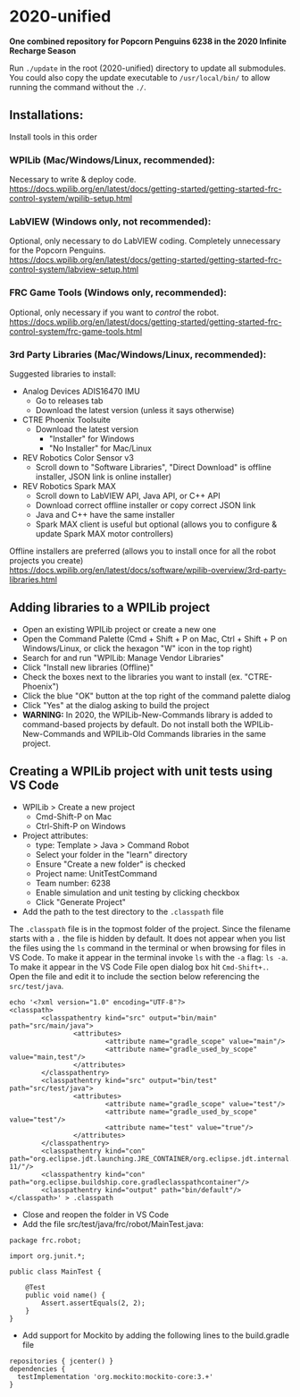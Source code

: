 # 2020-unified

**One combined repository for Popcorn Penguins 6238 in the 2020 Infinite Recharge Season**

Run `./update` in the root (2020-unified) directory to update all submodules. You could also copy the update executable to `/usr/local/bin/` to allow running the command without the `./`.

## Installations:
Install tools in this order
### WPILib (Mac/Windows/Linux, recommended):
Necessary to write & deploy code.  
https://docs.wpilib.org/en/latest/docs/getting-started/getting-started-frc-control-system/wpilib-setup.html

### LabVIEW (Windows only, not recommended):
Optional, only necessary to do LabVIEW coding. Completely unnecessary for the Popcorn Penguins.  
https://docs.wpilib.org/en/latest/docs/getting-started/getting-started-frc-control-system/labview-setup.html

### FRC Game Tools (Windows only, recommended):
Optional, only necessary if you want to _control_ the robot.  
https://docs.wpilib.org/en/latest/docs/getting-started/getting-started-frc-control-system/frc-game-tools.html

### 3rd Party Libraries (Mac/Windows/Linux, recommended):
Suggested libraries to install:
- Analog Devices ADIS16470 IMU 
  - Go to releases tab
  - Download the latest version (unless it says otherwise)
- CTRE Phoenix Toolsuite 
  - Download the latest version
    - "Installer" for Windows
    - "No Installer" for Mac/Linux
- REV Robotics Color Sensor v3 
  - Scroll down to "Software Libraries", "Direct Download" is offline installer, JSON link is online installer)
- REV Robotics Spark MAX 
  - Scroll down to LabVIEW API, Java API, or C++ API
  - Download correct offline installer or copy correct JSON link
  - Java and C++ have the same installer
  - Spark MAX client is useful but optional (allows you to configure & update Spark MAX motor controllers)

Offline installers are preferred (allows you to install once for all the robot projects you create)  
https://docs.wpilib.org/en/latest/docs/software/wpilib-overview/3rd-party-libraries.html

## Adding libraries to a WPILib project
- Open an existing WPILib project or create a new one
- Open the Command Palette (Cmd + Shift + P on Mac, Ctrl + Shift + P on Windows/Linux, or click the hexagon "W" icon in the top right)
- Search for and run "WPILib: Manage Vendor Libraries"
- Click "Install new libraries (Offline)"
- Check the boxes next to the libraries you want to install (ex. "CTRE-Phoenix")
- Click the blue "OK" button at the top right of the command palette dialog
- Click "Yes" at the dialog asking to build the project
- **WARNING:** In 2020, the WPILib-New-Commands library is added to command-based projects by default. Do not install both the WPILib-New-Commands and WPILib-Old Commands libraries in the same project.

## Creating a WPILib project with unit tests using VS Code
- WPILib > Create a new project
  - Cmd-Shift-P on Mac
  - Ctrl-Shift-P on Windows
- Project attributes:
  - type: Template > Java > Command Robot
  - Select your folder in the "learn" directory
  - Ensure "Create a new folder" is checked
  - Project name: UnitTestCommand
  - Team number: 6238
  - Enable simulation and unit testing by clicking checkbox
  - Click "Generate Project"
- Add the path to the test directory to the `.classpath` file

The `.classpath` file is in the topmost folder of the project. Since the filename starts with a `.` the file is hidden by default.  It does not appear when you list the files using the `ls` command in the terminal or when browsing for files in VS Code. To make it appear in the terminal invoke `ls` with the `-a` flag: `ls -a`.  To make it appear in the VS Code File open dialog box hit `Cmd-Shift+.`. Open the file and edit it to include the section below referencing the `src/test/java`.
```
echo '<?xml version="1.0" encoding="UTF-8"?>
<classpath>
        <classpathentry kind="src" output="bin/main" path="src/main/java">
                <attributes>
                        <attribute name="gradle_scope" value="main"/>
                        <attribute name="gradle_used_by_scope" value="main,test"/>
                </attributes>
        </classpathentry>
        <classpathentry kind="src" output="bin/test" path="src/test/java">
                <attributes>
                        <attribute name="gradle_scope" value="test"/>
                        <attribute name="gradle_used_by_scope" value="test"/>
                        <attribute name="test" value="true"/>
                </attributes>
        </classpathentry>
        <classpathentry kind="con" path="org.eclipse.jdt.launching.JRE_CONTAINER/org.eclipse.jdt.internal.debug.ui.launcher.StandardVMType/JavaSE-11/"/>
        <classpathentry kind="con" path="org.eclipse.buildship.core.gradleclasspathcontainer"/>
        <classpathentry kind="output" path="bin/default"/>
</classpath>' > .classpath
```
- Close and reopen the folder in VS Code
- Add the file src/test/java/frc/robot/MainTest.java:
```
package frc.robot;

import org.junit.*;

public class MainTest {

    @Test
    public void name() {
        Assert.assertEquals(2, 2);
    }
}
```
- Add support for Mockito by adding the following lines to the build.gradle file
```
repositories { jcenter() }
dependencies {
  testImplementation 'org.mockito:mockito-core:3.+'
}
```
